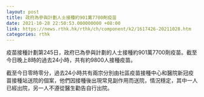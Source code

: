 ```yaml
---
layout: post
title: 政府為參與計劃人士接種約901萬7700劑疫苗
date: 2021-10-28 22:50:53.000000000 +08:00
link: https://news.rthk.hk/rthk/ch/component/k2/1617426-20211028.htm
categories: rthk
---
```


疫苗接種計劃第245日，政府已為參與計劃的人士接種約901萬7700劑疫苗。截至今日晚上8時的過去24小時，共有約9800人接種疫苗。

截至今日零時零分，過去24小時共有兩宗分別由社區疫苗接種中心和醫院新冠疫苗接種站送院的個案，他們因接種後出現常見副作用而送院，情況穩定，其中一人已經出院，另一人不遵從醫生勸告自行出院。
